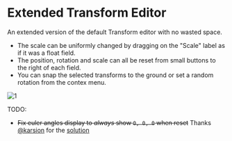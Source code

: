 # Extended Transform Editor

An extended version of the default Transform editor with no wasted space.

- The scale can be uniformly changed by dragging on the "Scale" label as if it was a float field.
- The position, rotation and scale can all be reset from small buttons to the right of each field.
- You can snap the selected transforms to the ground or set a random rotation from the contex menu.

![1](https://i.imgur.com/LSi6KaG.gif)

TODO:
- ~~Fix euler angles display to *always* show `0, 0, 0` when reset~~ Thanks [@karsion](https://github.com/karsion) for the [solution](https://github.com/keenanwoodall/ExtendedTransformEditor/issues/1)
